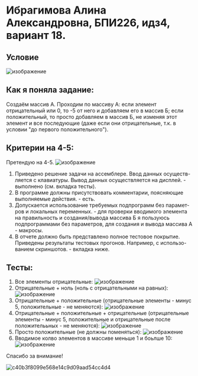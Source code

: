 # Ибрагимова Алина Александровна, БПИ226, идз4, вариант 18.
## Условие
![изображение](https://github.com/AlinaMalinafff/AVS/assets/150148650/466cfe22-b11d-4ff4-9dd8-c773e3252f4f)

## Как я поняла задание:
Создаём массив А. Проходим по массиву А: если элемент отрицательный или 0, то -5 от него и добавляем его в массив Б; если положительный, то просто добавляем в массив Б, не изменяя этот элемент и все последующие (даже если они отрицательные, т.к. в условии "до первого положительного").

## Критерии на 4-5:
Претендую на 4-5.
![изображение](https://github.com/AlinaMalinafff/AVS/assets/150148650/9b6bca0a-bf3c-4640-adf9-4831a330c719)

1. Приведено решение задачи на ассемблере. Ввод данных осуществ-
ляется с клавиатуры. Вывод данных осуществляется на дисплей. - выполнено (см. вкладка тесты).
2. В программе должны присутствовать комментарии, поясняющие
выполняемые действия. - есть.
3. Допускается использование требуемых подпрограмм без парамет-
ров и локальных переменных. - для проверки вводимого элемента на правильность и создания/вывода массива Б я пользуюсь подпрограммами без параметров, для создания и вывода массива А - макросы.
4. В отчете должно быть представлено полное тестовое покрытие.
Приведены результаты тестовых прогонов. Например, с использо-
ванием скриншотов. - вкладка ниже.

## Тесты:
1. Все элементы отрицательные:
   ![изображение](https://github.com/AlinaMalinafff/AVS/assets/150148650/6357adcd-b68d-42e5-bcdb-84eee792a432)
2. Отрицательные + ноль (ноль с отрицательными на равных):
   ![изображение](https://github.com/AlinaMalinafff/AVS/assets/150148650/4893c607-c858-47b4-affd-70e23ab583b5)
3. Отрицательные + положительные (отрицательные элементы - минус 5, положительные - не меняются):
  ![изображение](https://github.com/AlinaMalinafff/AVS/assets/150148650/39e7ad15-eb08-4903-87a3-d698360453b9)
4. Отрицательные + положительные + отрицательные (отрицательные элементы - минус 5, положительные и отрицательные после положителььных - не меняются):
  ![изображение](https://github.com/AlinaMalinafff/AVS/assets/150148650/51764b04-2222-4344-bfb5-03f43c4cfd05)
5. Просто положительные (не должны поменяться):
   ![изображение](https://github.com/AlinaMalinafff/AVS/assets/150148650/2dcddc10-9049-44fb-b2ba-1a960164a5e9)
6. Вводимое колво элементов в массиве меньше 1 и боьлше 10:
![изображение](https://github.com/AlinaMalinafff/AVS/assets/150148650/fb386114-c211-4748-ab16-e7a0ea04704e)

Спасибо за внимание!

![c40b3f8099e568e14c9d09aad54cc4d4](https://github.com/AlinaMalinafff/AVS/assets/150148650/281ad92d-cdce-4aed-b338-3c4629955961)
